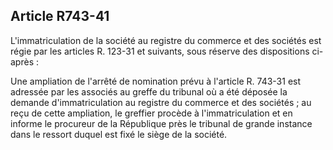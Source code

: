 Article R743-41
----
L'immatriculation de la société au registre du commerce et des sociétés est
régie par les articles R. 123-31 et suivants, sous réserve des dispositions
ci-après :

Une ampliation de l'arrêté de nomination prévu à l'article R. 743-31 est
adressée par les associés au greffe du tribunal où a été déposée la demande
d'immatriculation au registre du commerce et des sociétés ; au reçu de cette
ampliation, le greffier procède à l'immatriculation et en informe le procureur
de la République près le tribunal de grande instance dans le ressort duquel est
fixé le siège de la société.
